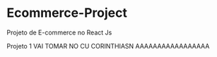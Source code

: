 # Ecommerce-Project
Projeto de E-commerce no React Js

Projeto 1
VAI TOMAR NO CU CORINTHIASN
AAAAAAAAAAAAAAAAA